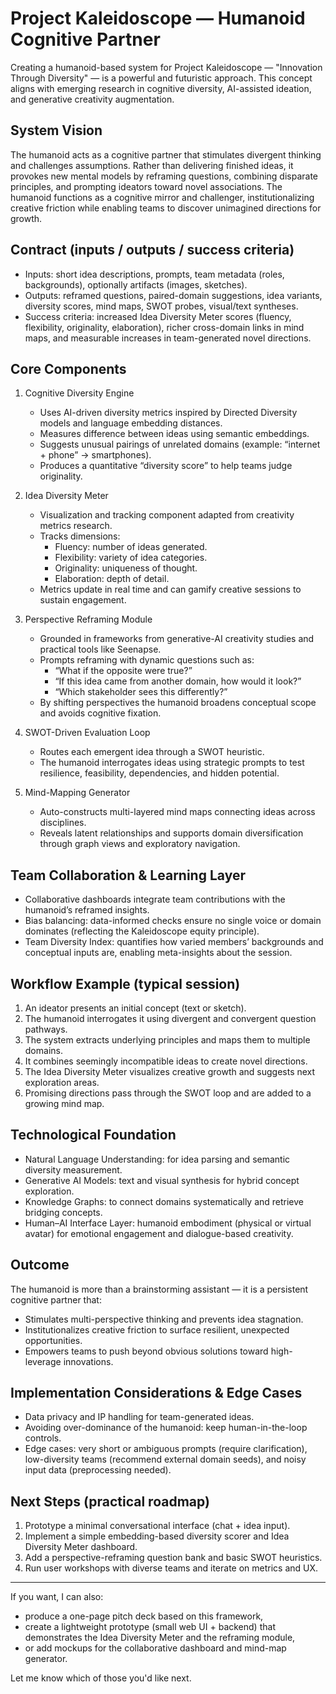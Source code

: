 # Project Kaleidoscope — Humanoid Cognitive Partner

Creating a humanoid-based system for Project Kaleidoscope — "Innovation Through Diversity" — is a powerful and futuristic approach. This concept aligns with emerging research in cognitive diversity, AI-assisted ideation, and generative creativity augmentation.

## System Vision

The humanoid acts as a cognitive partner that stimulates divergent thinking and challenges assumptions. Rather than delivering finished ideas, it provokes new mental models by reframing questions, combining disparate principles, and prompting ideators toward novel associations. The humanoid functions as a cognitive mirror and challenger, institutionalizing creative friction while enabling teams to discover unimagined directions for growth.

## Contract (inputs / outputs / success criteria)
- Inputs: short idea descriptions, prompts, team metadata (roles, backgrounds), optionally artifacts (images, sketches).
- Outputs: reframed questions, paired-domain suggestions, idea variants, diversity scores, mind maps, SWOT probes, visual/text syntheses.
- Success criteria: increased Idea Diversity Meter scores (fluency, flexibility, originality, elaboration), richer cross-domain links in mind maps, and measurable increases in team-generated novel directions.

## Core Components

1. Cognitive Diversity Engine

	- Uses AI-driven diversity metrics inspired by Directed Diversity models and language embedding distances.
	- Measures difference between ideas using semantic embeddings.
	- Suggests unusual pairings of unrelated domains (example: “internet + phone” -> smartphones).
	- Produces a quantitative “diversity score” to help teams judge originality.

2. Idea Diversity Meter

	- Visualization and tracking component adapted from creativity metrics research.
	- Tracks dimensions:
	  - Fluency: number of ideas generated.
	  - Flexibility: variety of idea categories.
	  - Originality: uniqueness of thought.
	  - Elaboration: depth of detail.
	- Metrics update in real time and can gamify creative sessions to sustain engagement.

3. Perspective Reframing Module

	- Grounded in frameworks from generative-AI creativity studies and practical tools like Seenapse.
	- Prompts reframing with dynamic questions such as:
	  - “What if the opposite were true?”
	  - “If this idea came from another domain, how would it look?”
	  - “Which stakeholder sees this differently?”
	- By shifting perspectives the humanoid broadens conceptual scope and avoids cognitive fixation.

4. SWOT-Driven Evaluation Loop

	- Routes each emergent idea through a SWOT heuristic.
	- The humanoid interrogates ideas using strategic prompts to test resilience, feasibility, dependencies, and hidden potential.

5. Mind-Mapping Generator

	- Auto-constructs multi-layered mind maps connecting ideas across disciplines.
	- Reveals latent relationships and supports domain diversification through graph views and exploratory navigation.

## Team Collaboration & Learning Layer

- Collaborative dashboards integrate team contributions with the humanoid’s reframed insights.
- Bias balancing: data-informed checks ensure no single voice or domain dominates (reflecting the Kaleidoscope equity principle).
- Team Diversity Index: quantifies how varied members’ backgrounds and conceptual inputs are, enabling meta-insights about the session.

## Workflow Example (typical session)

1. An ideator presents an initial concept (text or sketch).
2. The humanoid interrogates it using divergent and convergent question pathways.
3. The system extracts underlying principles and maps them to multiple domains.
4. It combines seemingly incompatible ideas to create novel directions.
5. The Idea Diversity Meter visualizes creative growth and suggests next exploration areas.
6. Promising directions pass through the SWOT loop and are added to a growing mind map.

## Technological Foundation

- Natural Language Understanding: for idea parsing and semantic diversity measurement.
- Generative AI Models: text and visual synthesis for hybrid concept exploration.
- Knowledge Graphs: to connect domains systematically and retrieve bridging concepts.
- Human–AI Interface Layer: humanoid embodiment (physical or virtual avatar) for emotional engagement and dialogue-based creativity.

## Outcome

The humanoid is more than a brainstorming assistant — it is a persistent cognitive partner that:

- Stimulates multi-perspective thinking and prevents idea stagnation.
- Institutionalizes creative friction to surface resilient, unexpected opportunities.
- Empowers teams to push beyond obvious solutions toward high-leverage innovations.

## Implementation Considerations & Edge Cases

- Data privacy and IP handling for team-generated ideas.
- Avoiding over-dominance of the humanoid: keep human-in-the-loop controls.
- Edge cases: very short or ambiguous prompts (require clarification), low-diversity teams (recommend external domain seeds), and noisy input data (preprocessing needed).

## Next Steps (practical roadmap)

1. Prototype a minimal conversational interface (chat + idea input).
2. Implement a simple embedding-based diversity scorer and Idea Diversity Meter dashboard.
3. Add a perspective-reframing question bank and basic SWOT heuristics.
4. Run user workshops with diverse teams and iterate on metrics and UX.

---

If you want, I can also:
- produce a one-page pitch deck based on this framework,
- create a lightweight prototype (small web UI + backend) that demonstrates the Idea Diversity Meter and the reframing module,
- or add mockups for the collaborative dashboard and mind-map generator.

Let me know which of those you'd like next.
